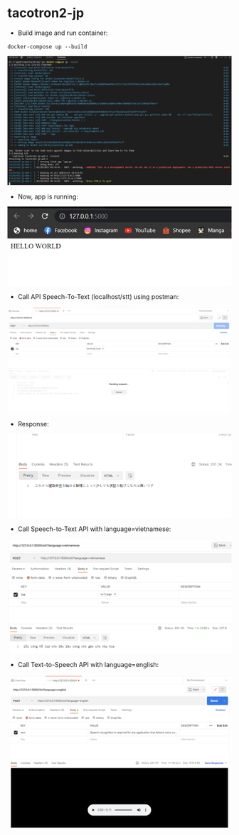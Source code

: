 # tacotron2-jp


- Build image and run container:
```
docker-compose up --build
```

![image](images/220067668-4a18d28c-2758-4e65-9379-8bb0f29a538f.png)

- Now, app is running:

![image](images/220068153-209827a2-a701-4fed-8c49-1a772ded9936.png)

- Call API Speech-To-Text (localhost/stt) using postman:

![image](images/220069276-cad43157-d202-42b3-9c04-2746ca90e74c.png)

- Response:

![image](images/220071957-30dfbb36-0b1a-485d-9834-a4898b600688.png)

- Call Speech-to-Text API with language=vietnamese:

![image](images/220324995-fdf353ff-061b-4995-9130-4cdd962e31e9.png)

- Call Text-to-Speech API with language=english:

![image](images/220331699-ed4870ae-1ac6-4005-854a-48447259eb86.png)

